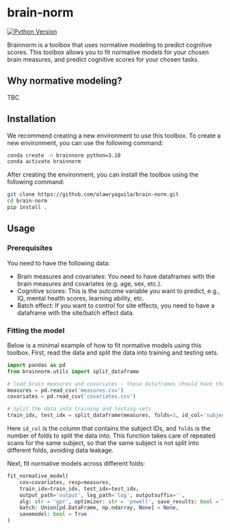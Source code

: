 # brain-norm
[![Python Version](https://img.shields.io/badge/python-3.7%20%7C%203.8%20%7C%203.9%20%7C%203.10%20-blue)](https://github.com/alawryaguila/multi-view-ae)

Brainnorm is a toolbox that uses normative modeling to predict cognitive scores. This toolbox allows you to fit normative models for your chosen brain measures, and predict cognitive scores for your chosen tasks.

## Why normative modeling?

TBC

## Installation

We recommend creating a new environment to use this toolbox. To create a new environment, you can use the following command:

```bash
conda create -n brainnorm python=3.10
conda activate brainnorm
```

After creating the environment, you can install the toolbox using the following command:

```bash
git clone https://github.com/alawryaguila/brain-norm.git
cd brain-norm
pip install .
```

## Usage

### Prerequisites

You need to have the following data:

- Brain measures and covariates: You need to have dataframes with the brain measures and covariates (e.g. age, sex, etc.).
- Cognitive scores: This is the outcome variable you want to predict, e.g., IQ, mental health scores, learning ability, etc.
- Batch effect: If you want to control for site effects, you need to have a dataframe with the site/batch effect data.

### Fitting the model

Below is a minimal example of how to fit normative models using this toolbox. First, read the data and split the data into training and testing sets.

```python
import pandas as pd
from brainnorm.utils import split_dataframe

# load brain measures and covariates - these dataframes should have the same number of rows
measures = pd.read_csv('measures.csv')
covariates = pd.read_csv('covariates.csv')

# Split the data into training and testing sets
train_idx, test_idx = split_dataframe(measures, folds=3, id_col='subject_id')
```

Here `id_col` is the column that contains the subject IDs, and `folds` is the number of folds to split the data into. This function takes care of repeated scans for the same subject, so that the same subject is not split into different folds, avoiding data leakage.

Next, fit normative models across different folds:

```python
fit_normative_model(
    cov=covariates, resp=measures, 
    train_idx=train_idx, test_idx=test_idx, 
    output_path='output', log_path='log', outputsuffix='', 
    alg: str = 'gpr', optimizer: str = 'powell', save_results: bool = True, 
    batch: Union[pd.DataFrame, np.ndarray, None] = None,
    savemodel: bool = True
)
```
